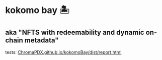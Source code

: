 # kokomo bay 🏝

## aka "NFTS with redeemability and dynamic on-chain metadata"

tests: [ChromaPDX.github.io/kokomoBay/dist/report.html](https://ChromaPDX.github.io/kokomoBay/dist/report.html)
